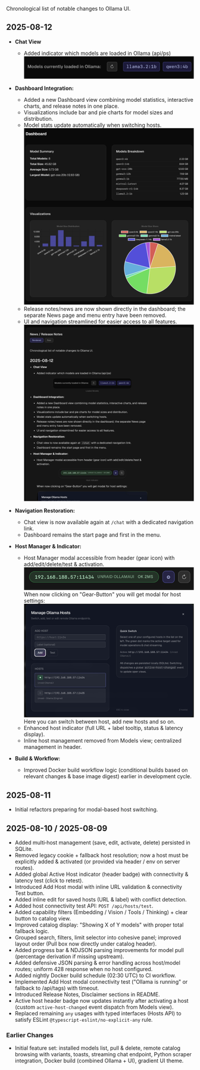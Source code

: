 Chronological list of notable changes to Ollama UI.

## 2025-08-12

- **Chat View**
  - Added indicator which models are loaded in Ollama (api/ps)
    ![Loaded Models](ollama_loaded.png)

- **Dashboard Integration:**
  - Added a new Dashboard view combining model statistics, interactive charts, and release notes in one place.
  - Visualizations include bar and pie charts for model sizes and distribution.
  - Model stats update automatically when switching hosts.
    ![Dashboard](dashboard.png)
  - Release notes/news are now shown directly in the dashboard; the separate News page and menu entry have been removed.
  - UI and navigation streamlined for easier access to all features.
    ![News](news.png)
- **Navigation Restoration:**
  - Chat view is now available again at `/chat` with a dedicated navigation link.
  - Dashboard remains the start page and first in the menu.

- **Host Manager & Indicator:**
  - Host Manager modal accessible from header (gear icon) with add/edit/delete/test & activation.
    ![Host indicator](host_man1.png)
    When now clicking on "Gear-Button" you will get modal for host settings:
    ![Host Manager Modal](host_man2.png)
    Here you can switch between host, add new hosts and so on.
  - Enhanced host indicator (full URL + label tooltip, status & latency display).
  - Inline host management removed from Models view; centralized management in header.

- **Build & Workflow:**
  - Improved Docker build workflow logic (conditional builds based on relevant changes & base image digest) earlier in development cycle.

## 2025-08-11

- Initial refactors preparing for modal-based host switching.

## 2025-08-10 / 2025-08-09

- Added multi‑host management (save, edit, activate, delete) persisted in SQLite.
- Removed legacy cookie + fallback host resolution; now a host must be explicitly added & activated (or provided via header / env on server routes).
- Added global Active Host indicator (header badge) with connectivity & latency test (click to retest).
- Introduced Add Host modal with inline URL validation & connectivity Test button.
- Added inline edit for saved hosts (URL & label) with conflict detection.
- Added host connectivity test API: `POST /api/hosts/test`.
- Added capability filters (Embedding / Vision / Tools / Thinking) + clear button to catalog view.
- Improved catalog display: "Showing X of Y models" with proper total fallback logic.
- Grouped search, filters, limit selector into cohesive panel; improved layout order (Pull box now directly under catalog header).
- Added progress bar & NDJSON parsing improvements for model pull (percentage derivation if missing upstream).
- Added defensive JSON parsing & error handling across host/model routes; uniform 428 response when no host configured.
- Added nightly Docker build schedule (02:30 UTC) to CI workflow.
- Implemented Add Host modal connectivity test ("Ollama is running" or fallback to /api/tags) with timeout.
- Introduced Release Notes, Disclaimer sections in README.
- Active host header badge now updates instantly after activating a host (custom `active-host-changed` event dispatch from Models view).
- Replaced remaining `any` usages with typed interfaces (Hosts API) to satisfy ESLint `@typescript-eslint/no-explicit-any` rule.

### Earlier Changes

- Initial feature set: installed models list, pull & delete, remote catalog browsing with variants, toasts, streaming chat endpoint, Python scraper integration, Docker build (combined Ollama + UI), gradient UI theme.

